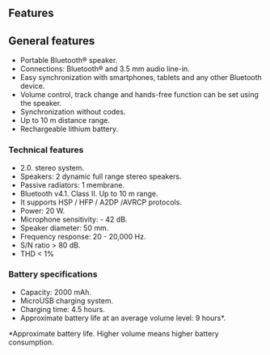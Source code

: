 ## Features

## General features
* Portable Bluetooth® speaker.
* Connections: Bluetooth® and 3.5 mm audio line-in.
* Easy synchronization with smartphones, tablets and any other Bluetooth device.
* Volume control, track change and hands-free function can be set using the speaker.
* Synchronization without codes.
* Up to 10 m distance range.
* Rechargeable lithium battery.

### Technical features

*	2.0. stereo system. 
* Speakers: 2 dynamic full range stereo speakers.
* Passive radiators: 1 membrane.
*	Bluetooth v4.1. Class II. Up to 10 m range.
*	It supports HSP / HFP / A2DP /AVRCP protocols.
*	Power: 20 W.
*	Microphone sensitivity: - 42 dB.
*	Speaker diameter: 50 mm.
*	Frequency response:  20 - 20,000 Hz.
*	S/N ratio > 80 dB.
*	THD < 1%

### Battery specifications
*	Capacity: 2000 mAh.
*	MicroUSB charging system.
*	Charging time: 4.5 hours.
*	Approximate battery life at an average volume level: 9 hours*.

 *Approximate battery life. Higher volume means higher battery consumption.
